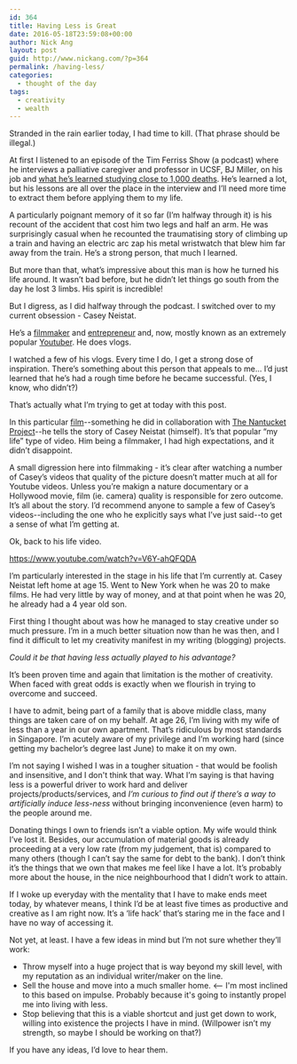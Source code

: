 ```yaml
---
id: 364
title: Having Less is Great
date: 2016-05-18T23:59:08+00:00
author: Nick Ang
layout: post
guid: http://www.nickang.com/?p=364
permalink: /having-less/
categories:
  - thought of the day
tags:
  - creativity
  - wealth
---
```

Stranded in the rain earlier today, I had time to kill. (That phrase should be illegal.)

At first I listened to an episode of the Tim Ferriss Show (a podcast) where he interviews a palliative caregiver and professor in UCSF, BJ Miller, on his job and <a href="http://fourhourworkweek.com/2016/04/14/bj-miller/" target="_blank">what he’s learned studying close to 1,000 deaths</a>. He’s learned a lot, but his lessons are all over the place in the interview and I’ll need more time to extract them before applying them to my life.

A particularly poignant memory of it so far (I’m halfway through it) is his recount of the accident that cost him two legs and half an arm. He was surprisingly casual when he recounted the traumatising story of climbing up a train and having an electric arc zap his metal wristwatch that blew him far away from the train. He’s a strong person, that much I learned.

But more than that, what’s impressive about this man is how he turned his life around. It wasn’t bad before, but he didn’t let things go south from the day he lost 3 limbs. His spirit is incredible!

But I digress, as I did halfway through the podcast. I switched over to my current obsession - Casey Neistat.

He’s a <a href="http://www.imdb.com/name/nm2931325/" target="_blank">filmmaker</a> and <a href="https://beme.com/" target="_blank">entrepreneur</a> and, now, mostly known as an extremely popular <a href="https://www.youtube.com/user/caseyneistat" target="_blank">Youtuber</a>. He does vlogs.

I watched a few of his vlogs. Every time I do, I get a strong dose of inspiration. There’s something about this person that appeals to me... I’d just learned that he’s had a rough time before he became successful. (Yes, I know, who didn’t?)

That’s actually what I’m trying to get at today with this post.

In this particular <a href="https://www.youtube.com/watch?v=V6Y-ahQFQDA" target="_blank">film</a>--something he did in collaboration with <a href="https://www.nantucketproject.com/" target="_blank">The Nantucket Project</a>--he tells the story of Casey Neistat (himself). It’s that popular “my life” type of video. Him being a filmmaker, I had high expectations, and it didn’t disappoint.

A small digression here into filmmaking - it’s clear after watching a number of Casey’s videos that quality of the picture doesn’t matter much at all for Youtube videos. Unless you’re makign a nature documentary or a Hollywood movie, film (ie. camera) quality is responsible for zero outcome. It’s all about the story. I’d recommend anyone to sample a few of Casey’s videos--including the one who he explicitly says what I’ve just said--to get a sense of what I’m getting at.

Ok, back to his life video.

https://www.youtube.com/watch?v=V6Y-ahQFQDA

I’m particularly interested in the stage in his life that I’m currently at. Casey Neistat left home at age 15. Went to New York when he was 20 to make films. He had very little by way of money, and at that point when he was 20, he already had a 4 year old son.

First thing I thought about was how he managed to stay creative under so much pressure. I’m in a much better situation now than he was then, and I find it difficult to let my creativity manifest in my writing (blogging) projects.

<em>Could it be that having less actually played to his advantage?</em>

It’s been proven time and again that limitation is the mother of creativity. When faced with great odds is exactly when we flourish in trying to overcome and succeed.

I have to admit, being part of a family that is above middle class, many things are taken care of on my behalf. At age 26, I’m living with my wife of less than a year in our own apartment. That’s ridiculous by most standards in Singapore. I’m acutely aware of my privilege and I’m working hard (since getting my bachelor’s degree last June) to make it on my own.

I’m not saying I wished I was in a tougher situation - that would be foolish and insensitive, and I don't think that way. What I’m saying is that having less is a powerful driver to work hard and deliver projects/products/services, and <em>I’m curious to find out if there’s a way to artificially induce less-ness</em> without bringing inconvenience (even harm) to the people around me.

Donating things I own to friends isn’t a viable option. My wife would think I’ve lost it. Besides, our accumulation of material goods is already proceeding at a very low rate (from my judgement, that is) compared to many others (though I can’t say the same for debt to the bank). I don’t think it’s the things that we own that makes me feel like I have a lot. It’s probably more about the house, in the nice neighbourhood that I didn’t work to attain.

If I woke up everyday with the mentality that I have to make ends meet today, by whatever means, I think I’d be at least five times as productive and creative as I am right now. It’s a ‘life hack’ that’s staring me in the face and I have no way of accessing it.

Not yet, at least. I have a few ideas in mind but I’m not sure whether they’ll work:
<ul>
	<li>Throw myself into a huge project that is way beyond my skill level, with my reputation as an individual writer/maker on the line.</li>
	<li>Sell the house and move into a much smaller home. &lt;-- I'm most inclined to this based on impulse. Probably because it's going to instantly propel me into living with less.</li>
	<li>Stop believing that this is a viable shortcut and just get down to work, willing into existence the projects I have in mind. (Willpower isn’t my strength, so maybe I should be working on that?)</li>
</ul>
If you have any ideas, I’d love to hear them.